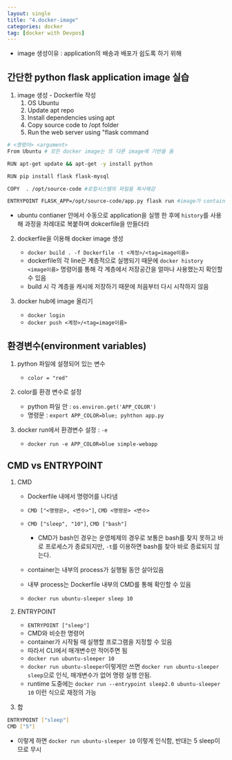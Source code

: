 ```yaml
---
layout: single
title: "4.docker-image"
categories: docker
tag: [docker with Devpos]
---
```



- image 생성이유 : application의 배송과 배포가 쉽도록 하기 위해


## 간단한 python flask application image 실습
1. image 생성 - Dockerfile 작성
    1. OS Ubuntu
    2. Update apt repo
    3. Install dependencies using apt
    4. Copy source code to /opt folder
    5. Run the web server using "flask command
    

```bash
# <명령어> <argument>
From Ubuntu # 모든 docker image는 또 다른 image에 기반을 둠

RUN apt-get update && apt-get -y install python

RUN pip install flask flask-mysql

COPY  . /opt/source-code #로컬시스템의 파일을 복사해감

ENTRYPOINT FLASK_APP=/opt/source-code/app.py flask run #image가 container로 실행될 때 작동할 명령어

```
-  ubuntu contianer 안에서 수동으로 application을 실행 한 후에 `history`를 사용해 과정을 차례대로 복붙하며 dokcerfile을 만들더라



2. dockerfile을 이용해 docker image 생성
    - `docker build . -f Dockerfile -t <계정>/<tag=image이름>`
    - dockerfile의 각 line은 계층적으로 실행되기 때문에 `docker history <image이름>` 명령어를 통해 각 계층에서 저장공간을 얼마나 사용했는지 확인할 수 있음
    - build 시 각 계층을 캐시에 저장하기 때문에 처음부터 다시 시작하지 않음

3. docker hub에 image 올리기
    - `docker login`
    - `docker push <계정>/<tag=image이름>`



## 환경변수(environment variables)

1. python 파일에 설졍되어 있는 변수
    - `color = "red"`

2. color를 환경 변수로 설정
    - python 파일 안 : `os.environ.get('APP_COLOR')`
    - 명령문 : `export APP_COLOR=blue; pyhthon app.py`

3. docker run에서 환경변수 설정 : `-e`
    - `docker run -e APP_COLOR=blue simple-webapp`





## CMD vs ENTRYPOINT

1. CMD
    - Dockerfile 내에서 명령어를 나타냄
    - `CMD ["<명령문>, <변수>"]`, `CMD <명령문> <변수>`
    - `CMD ["sleep", "10"]`, `CMD ["bash"]`
        - CMD가 bash인 경우는 운영체제의 경우로 보통은 bash를 찾지 못하고 바로 프로세스가 종료되지만, `-t`를 이용하면 bash를 찾아 바로 종료되지 않는다.
    - container는 내부의 process가 실행될 동안 살아있음
    - 내부 process는 Dockerfile 내부의 CMD를 통해 확인할 수 있음

    - `docker run ubuntu-sleeper sleep 10`

2. ENTRYPOINT
    - `ENTRYPOINT ["sleep"]`
    - CMD와 비슷한 명령어
    - container가 시작될 때 실행할 프로그램을 지정할 수 있음
    - 따라서 CLI에서 매개변수만 적어주면 됨
    - `docker run ubuntu-sleeper 10`
    - `docker run ubuntu-sleeper`이렇게만 쓰면 `docker run ubuntu-sleeper sleep`으로 인식, 매개변수가 없어 명령 실행 안됨.
    - runtime 도중에는 `docker run --entrypoint sleep2.0 ubuntu-sleeper 10` 이런 식으로 재정의 가능


3. 합
```bash
ENTRYPOINT ["sleep"]
CMD ["5"] 
```
- 이렇게 하면 `docker run ubuntu-sleeper 10` 이렇게 인식함, 반대는 5 sleep이므로 무시
